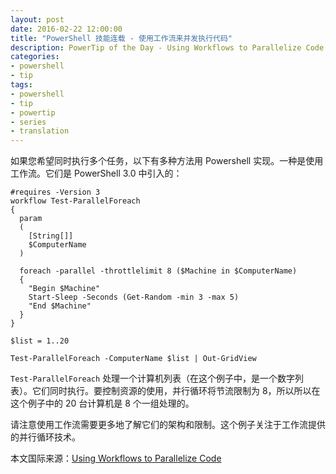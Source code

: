 ```yaml
---
layout: post
date: 2016-02-22 12:00:00
title: "PowerShell 技能连载 - 使用工作流来并发执行代码"
description: PowerTip of the Day - Using Workflows to Parallelize Code
categories:
- powershell
- tip
tags:
- powershell
- tip
- powertip
- series
- translation
---
```

如果您希望同时执行多个任务，以下有多种方法用 Powershell 实现。一种是使用工作流。它们是 PowerShell 3.0 中引入的：

    #requires -Version 3
    workflow Test-ParallelForeach
    {
      param
      (
        [String[]]
        $ComputerName
      )
    
      foreach -parallel -throttlelimit 8 ($Machine in $ComputerName)
      {
        "Begin $Machine"
        Start-Sleep -Seconds (Get-Random -min 3 -max 5)
        "End $Machine"
      }
    }
    
    $list = 1..20
    
    Test-ParallelForeach -ComputerName $list | Out-GridView

`Test-ParallelForeach` 处理一个计算机列表（在这个例子中，是一个数字列表）。它们同时执行。要控制资源的使用，并行循环将节流限制为 8，所以所以在这个例子中的 20 台计算机是 8 个一组处理的。

请注意使用工作流需要更多地了解它们的架构和限制。这个例子关注于工作流提供的并行循环技术。

<!--more-->
本文国际来源：[Using Workflows to Parallelize Code](http://community.idera.com/powershell/powertips/b/tips/posts/using-workflows-to-parallelize-code)
